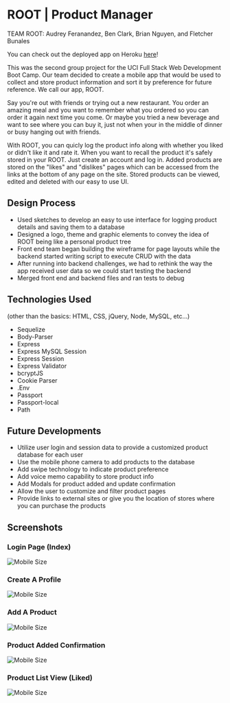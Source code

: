 # ROOT | Product Manager

TEAM ROOT: Audrey Feranandez, Ben Clark, Brian Nguyen, and Fletcher Bunales

You can check out the deployed app on Heroku [here](https://warm-oasis-23319.herokuapp.com/)!

This was the second group project for the UCI Full Stack Web Development Boot Camp. Our team decided to create a mobile app that would be used to collect and store product information and sort it by preference for future reference. We call our app, ROOT.

Say you're out with friends or trying out a new restaurant. You order an amazing meal and you want to remember what you ordered so you can order it again next time you come. Or maybe you tried a new beverage and want to see  where you can buy it, just not when your in the middle of dinner or busy hanging out with friends. 

With ROOT, you can quicly log the product info along with whether you liked or didn't like it and rate it. When you want to recall the product it's safely stored in your ROOT. Just create an account and log in. Added products are stored on the "likes" and "dislikes" pages which can be accessed from the links at the bottom of any page on the site. Stored products can be viewed, edited and deleted with our easy to use UI.

## Design Process

* Used sketches to develop an easy to use interface for logging product details and saving them to a database
* Designed a logo, theme and graphic elements to convey the idea of ROOT being like a personal product tree
* Front end team began building the wireframe for page layouts while the backend started writing script to execute CRUD with the data
* After running into backend challenges, we had to rethink the way the app received user data so we could start testing the backend
* Merged front end and backend files and ran tests to debug

## Technologies Used

(other than the basics: HTML, CSS, jQuery, Node, MySQL, etc…)
* Sequelize
* Body-Parser
* Express
* Express MySQL Session
* Express Session
* Express Validator
* bcryptJS
* Cookie Parser
* .Env
* Passport
* Passport-local
* Path

## Future Developments

* Utilize user login and session data to provide a customized product database for each user
* Use the mobile phone camera to add products to the database
* Add swipe technology to indicate product preference
* Add voice memo capability to store product info
* Add Modals for product added and update confirmation
* Allow the user to customize and filter product pages
* Provide links to external sites or give you the location of stores where you can purchase the products

## Screenshots

### Login Page (Index)

![Mobile Size](/screenshots/home.png)

### Create A Profile

![Mobile Size](/screenshots/create.png)

### Add A Product

![Mobile Size](/screenshots/add.png)

### Product Added Confirmation

![Mobile Size](/screenshots/confirm.png)

### Product List View (Liked)

![Mobile Size](/screenshots/liked.png)